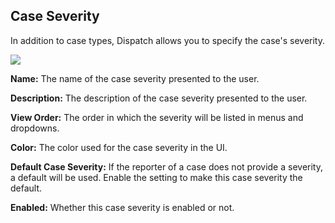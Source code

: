 ## Case Severity

In addition to case types, Dispatch allows you to specify the case's severity.

![](/img/admin-ui-case-severities.png)

**Name:** The name of the case severity presented to the user.

**Description:** The description of the case severity presented to the user.

**View Order:** The order in which the severity will be listed in menus and dropdowns.

**Color:** The color used for the case severity in the UI.

**Default Case Severity:** If the reporter of a case does not provide a severity, a default will be used. Enable the setting to make this case severity the default.

**Enabled:** Whether this case severity is enabled or not.
